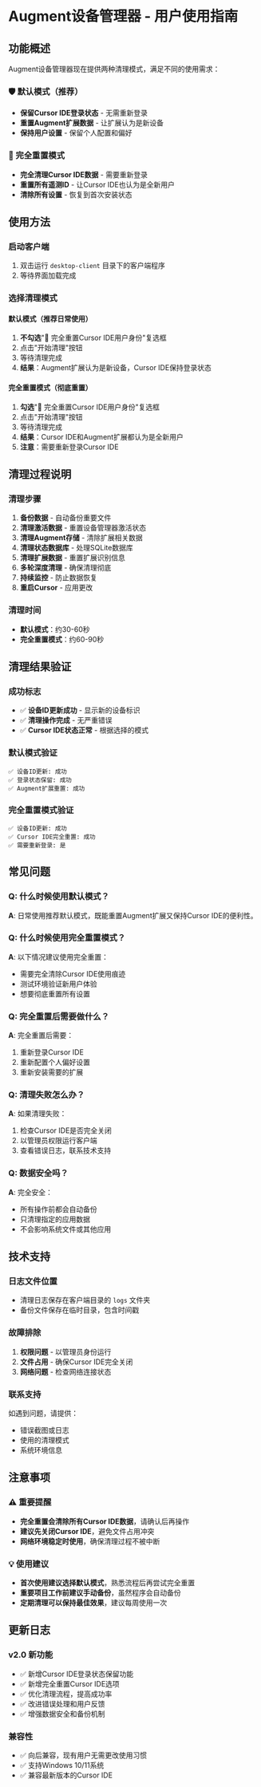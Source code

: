 # Augment设备管理器 - 用户使用指南

## 功能概述

Augment设备管理器现在提供两种清理模式，满足不同的使用需求：

### 🛡️ 默认模式（推荐）
- **保留Cursor IDE登录状态** - 无需重新登录
- **重置Augment扩展数据** - 让扩展认为是新设备
- **保持用户设置** - 保留个人配置和偏好

### 🔄 完全重置模式
- **完全清理Cursor IDE数据** - 需要重新登录
- **重置所有遥测ID** - 让Cursor IDE也认为是全新用户
- **清除所有设置** - 恢复到首次安装状态

## 使用方法

### 启动客户端
1. 双击运行 `desktop-client` 目录下的客户端程序
2. 等待界面加载完成

### 选择清理模式

#### 默认模式（推荐日常使用）
1. **不勾选**"🔄 完全重置Cursor IDE用户身份"复选框
2. 点击"开始清理"按钮
3. 等待清理完成
4. **结果**：Augment扩展认为是新设备，Cursor IDE保持登录状态

#### 完全重置模式（彻底重置）
1. **勾选**"🔄 完全重置Cursor IDE用户身份"复选框
2. 点击"开始清理"按钮
3. 等待清理完成
4. **结果**：Cursor IDE和Augment扩展都认为是全新用户
5. **注意**：需要重新登录Cursor IDE

## 清理过程说明

### 清理步骤
1. **备份数据** - 自动备份重要文件
2. **清理激活数据** - 重置设备管理器激活状态
3. **清理Augment存储** - 清除扩展相关数据
4. **清理状态数据库** - 处理SQLite数据库
5. **清理扩展数据** - 重置扩展识别信息
6. **多轮深度清理** - 确保清理彻底
7. **持续监控** - 防止数据恢复
8. **重启Cursor** - 应用更改

### 清理时间
- **默认模式**：约30-60秒
- **完全重置模式**：约60-90秒

## 清理结果验证

### 成功标志
- ✅ **设备ID更新成功** - 显示新的设备标识
- ✅ **清理操作完成** - 无严重错误
- ✅ **Cursor IDE状态正常** - 根据选择的模式

### 默认模式验证
```
✅ 设备ID更新: 成功
✅ 登录状态保留: 成功  
✅ Augment扩展重置: 成功
```

### 完全重置模式验证
```
✅ 设备ID更新: 成功
✅ Cursor IDE完全重置: 成功
✅ 需要重新登录: 是
```

## 常见问题

### Q: 什么时候使用默认模式？
**A**: 日常使用推荐默认模式，既能重置Augment扩展又保持Cursor IDE的便利性。

### Q: 什么时候使用完全重置模式？
**A**: 以下情况建议使用完全重置：
- 需要完全清除Cursor IDE使用痕迹
- 测试环境验证新用户体验
- 想要彻底重置所有设置

### Q: 完全重置后需要做什么？
**A**: 完全重置后需要：
1. 重新登录Cursor IDE
2. 重新配置个人偏好设置
3. 重新安装需要的扩展

### Q: 清理失败怎么办？
**A**: 如果清理失败：
1. 检查Cursor IDE是否完全关闭
2. 以管理员权限运行客户端
3. 查看错误日志，联系技术支持

### Q: 数据安全吗？
**A**: 完全安全：
- 所有操作前都会自动备份
- 只清理指定的应用数据
- 不会影响系统文件或其他应用

## 技术支持

### 日志文件位置
- 清理日志保存在客户端目录的 `logs` 文件夹
- 备份文件保存在临时目录，包含时间戳

### 故障排除
1. **权限问题** - 以管理员身份运行
2. **文件占用** - 确保Cursor IDE完全关闭
3. **网络问题** - 检查网络连接状态

### 联系支持
如遇到问题，请提供：
- 错误截图或日志
- 使用的清理模式
- 系统环境信息

## 注意事项

### ⚠️ 重要提醒
- **完全重置会清除所有Cursor IDE数据**，请确认后再操作
- **建议先关闭Cursor IDE**，避免文件占用冲突
- **网络环境稳定时使用**，确保清理过程不被中断

### 💡 使用建议
- **首次使用建议选择默认模式**，熟悉流程后再尝试完全重置
- **重要项目工作前建议手动备份**，虽然程序会自动备份
- **定期清理可以保持最佳效果**，建议每周使用一次

## 更新日志

### v2.0 新功能
- ✅ 新增Cursor IDE登录状态保留功能
- ✅ 新增完全重置Cursor IDE选项
- ✅ 优化清理流程，提高成功率
- ✅ 改进错误处理和用户反馈
- ✅ 增强数据安全和备份机制

### 兼容性
- ✅ 向后兼容，现有用户无需更改使用习惯
- ✅ 支持Windows 10/11系统
- ✅ 兼容最新版本的Cursor IDE
